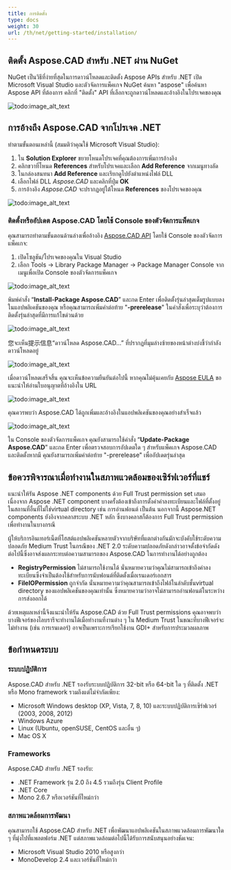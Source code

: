 ```yaml
---
title: การติดตั้ง
type: docs
weight: 30
url: /th/net/getting-started/installation/
---
```


## **ติดตั้ง Aspose.CAD สำหรับ .NET ผ่าน NuGet**

NuGet เป็นวิธีที่ง่ายที่สุดในการดาวน์โหลดและติดตั้ง Aspose APIs สำหรับ .NET เปิด Microsoft Visual Studio และตัวจัดการแพ็คเกจ NuGet ค้นหา "aspose" เพื่อค้นหา Aspose API ที่ต้องการ คลิกที่ "ติดตั้ง" API ที่เลือกจะถูกดาวน์โหลดและอ้างอิงในโปรเจคของคุณ

![todo:image_alt_text](/cad/_assets/install/installation_1.png)

## **การอ้างถึง Aspose.CAD จากโปรเจค .NET**

ทำตามขั้นตอนเหล่านี้ (สมมติว่าคุณใช้ Microsoft Visual Studio):

1. ใน **Solution Explorer** ขยายโหนดโปรเจคที่คุณต้องการเพิ่มการอ้างอิง
1. คลิกขวาที่โหนด **References** สำหรับโปรเจคและเลือก **Add Reference** จากเมนูทางลัด
1. ในกล่องสนทนา **Add Reference** และเรียกดูไปยังตำแหน่งไฟล์ DLL
1. เลือกไฟล์ DLL *Aspose.CAD* และคลิกที่ปุ่ม **OK**
1. การอ้างอิง *Aspose.CAD* จะปรากฏอยู่ใต้โหนด **References** ของโปรเจคของคุณ

![todo:image_alt_text](/cad/_assets/install/installation_2.png)

### **ติดตั้งหรืออัปเดต Aspose.CAD โดยใช้ Console ของตัวจัดการแพ็คเกจ**

คุณสามารถทำตามขั้นตอนด้านล่างเพื่ออ้างอิง [Aspose.CAD API](https://www.nuget.org/packages/Aspose.CAD/) โดยใช้ Console ของตัวจัดการแพ็คเกจ:

1. เปิดโซลูชัน/โปรเจคของคุณใน Visual Studio
1. เลือก Tools -> Library Package Manager -> Package Manager Console จากเมนูเพื่อเปิด Console ของตัวจัดการแพ็คเกจ

![todo:image_alt_text](/cad/_assets/install/installation_3.png)

พิมพ์คำสั่ง “**Install-Package Aspose.CAD**” และกด Enter เพื่อติดตั้งรุ่นล่าสุดเต็มรูปแบบลงในแอปพลิเคชันของคุณ หรือคุณสามารถเพิ่มคำต่อท้าย "**-prerelease**" ในคำสั่งเพื่อระบุว่าต้องการติดตั้งรุ่นล่าสุดที่มีการแก้ไขด่วนด้วย

![todo:image_alt_text](/cad/_assets/install/installation_4.png)

您จะเห็น提示信息“ดาวน์โหลด Aspose.CAD…” ที่ปรากฏที่มุมล่างซ้ายของหน้าต่างบ่งชี้ว่ากำลังดาวน์โหลดอยู่

![todo:image_alt_text](/cad/_assets/install/installation_5.png)

เมื่อดาวน์โหลดเสร็จสิ้น คุณจะเห็นข้อความยืนยันต่อไปนี้ หากคุณไม่คุ้นเคยกับ [Aspose EULA](https://about.aspose.com/legal/eula) ขอแนะนำให้อ่านใบอนุญาตที่อ้างอิงใน URL

![todo:image_alt_text](/cad/_assets/install/installation_6.png)

คุณควรพบว่า Aspose.CAD ได้ถูกเพิ่มและอ้างอิงในแอปพลิเคชันของคุณอย่างสำเร็จแล้ว

![todo:image_alt_text](/cad/_assets/install/installation_7.png)

ใน Console ของตัวจัดการแพ็คเกจ คุณยังสามารถใช้คำสั่ง “**Update-Package Aspose.CAD**” และกด Enter เพื่อตรวจสอบการอัปเดตใด ๆ สำหรับแพ็คเกจ Aspose.CAD และติดตั้งหากมี คุณยังสามารถเพิ่มคำต่อท้าย "-prerelease" เพื่ออัปเดตรุ่นล่าสุด

## **ข้อควรพิจารณาเมื่อทำงานในสภาพแวดล้อมของเซิร์ฟเวอร์ที่แชร์**

แนะนำให้รัน Aspose .NET components ด้วย Full Trust permission set เสมอ เนื่องจาก Aspose .NET component บางครั้งต้องเข้าถึงการตั้งค่าค่าลงทะเบียนและไฟล์ที่ตั้งอยู่ในสถานที่อื่นที่ไม่ใช่virtual directory เช่น การอ่านฟอนต์ เป็นต้น นอกจากนี้ Aspose.NET components ยังอิงจากคลาสระบบ .NET หลัก ซึ่งบางคลาสก็ต้องการ Full Trust permission เพื่อทำงานในบางกรณี

ผู้ให้บริการอินเทอร์เน็ตที่โฮสต์แอปพลิเคชันหลายตัวจากบริษัทที่แตกต่างกันมักจะบังคับใช้ระดับความปลอดภัย Medium Trust ในกรณีของ .NET 2.0 ระดับความปลอดภัยดังกล่าวอาจตั้งข้อจำกัดดังต่อไปนี้ซึ่งอาจส่งผลกระทบต่อความสามารถของ Aspose.CAD ในการทำงานได้อย่างถูกต้อง

- **RegistryPermission** ไม่สามารถใช้งานได้ นั่นหมายความว่าคุณไม่สามารถเข้าถึงค่าลงทะเบียนซึ่งจำเป็นต้องใช้สำหรับการนับฟอนต์ที่ติดตั้งเมื่อเรนเดอร์เอกสาร
- **FileIOPermission** ถูกจำกัด นั่นหมายความว่าคุณสามารถเข้าถึงไฟล์ในลำดับชั้นvirtual directory ของแอปพลิเคชันของคุณเท่านั้น ซึ่งหมายความว่าอาจไม่สามารถอ่านฟอนต์ในระหว่างการส่งออกได้

ด้วยเหตุผลเหล่านี้จึงแนะนำให้รัน Aspose.CAD ด้วย Full Trust permissions คุณอาจพบว่าบางฟีเจอร์ของไลบรารีจะทำงานได้เมื่อทำงานที่งานต่าง ๆ ใน Medium Trust ในขณะที่บางฟีเจอร์จะไม่ทำงาน (เช่น การเรนเดอร์) อาจเป็นเพราะการเรียกใช้งาน GDI+ สำหรับการประมวลผลภาพ

## **ข้อกำหนดระบบ**

### **ระบบปฏิบัติการ**

Aspose.CAD สำหรับ .NET รองรับระบบปฏิบัติการ 32-bit หรือ 64-bit ใด ๆ ที่ติดตั้ง .NET หรือ Mono framework รวมถึงแต่ไม่จำกัดเพียง:

- Microsoft Windows desktop (XP, Vista, 7, 8, 10) และระบบปฏิบัติการเซิร์ฟเวอร์ (2003, 2008, 2012)
- Windows Azure
- Linux (Ubuntu, openSUSE, CentOS และอื่น ๆ)
- Mac OS X

### **Frameworks**

Aspose.CAD สำหรับ .NET รองรับ:

- .NET Framework รุ่น 2.0 ถึง 4.5 รวมถึงรุ่น Client Profile
- .NET Core
- Mono 2.6.7 หรือเวอร์ชันที่ใหม่กว่า

### **สภาพแวดล้อมการพัฒนา**

คุณสามารถใช้ Aspose.CAD สำหรับ .NET เพื่อพัฒนาแอปพลิเคชันในสภาพแวดล้อมการพัฒนาใด ๆ ที่มุ่งไปที่แพลตฟอร์ม .NET แต่สภาพแวดล้อมต่อไปนี้ได้รับการสนับสนุนอย่างชัดเจน:

- Microsoft Visual Studio 2010 หรือสูงกว่า
- MonoDevelop 2.4 และเวอร์ชันที่ใหม่กว่า
